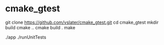 # cmake_gtest

git clone https://github.com/vslater/cmake_gtest.git
cd cmake_gtest
mkdir build
cmake ..
cmake build .
make

./app
./runUnitTests
